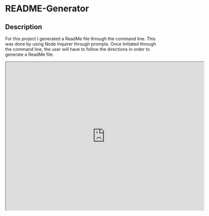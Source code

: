 # README-Generator



## Description

For this project I generated a ReadMe file through the command line. This was done by using Node Inquirer through prompts. Once Initiated through the 
command line, the user will have to follow the directions in order to generate a ReadMe file. 

<iframe src="https://drive.google.com/file/d/1UjUIUOLMvHVYwRJpJqEtcq8p6_zCdauw/preview" width="640" height="480"></iframe>
